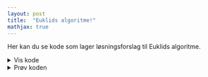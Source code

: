 ```yaml
---
layout: post
title:  "Euklids algoritme!"
mathjax: true
---
```


Her kan du se kode som lager løsningsforslag til Euklids algoritme.

<details>
<summary>Vis kode</summary>

<p>
{% highlight python %}
    import numpy as np

    # Først vil vi ta input x,y,
    # deretter kjøre Euklids algoritme
    # Den skal returnere en matrise med alle liknignene, hvor siste input er gcd(x,y)
    def EM1(x,y):
        r_0 = np.maximum(x,y)  # Vi sorterer
        r_1 = np.minimum(x,y)  # Største tallet av x,y

         ############################################
         ### Algoritmen vil gi oss noe som dette ####
         ####        r_0 = c_1 · r_1  + r_2      ####
         ####        r_1 = c_2 · r_2  + r_3      ####
         #                     .                    #
         #                     .                    #
         #                     .                    #
         #                     .                    #
         ####   r_10 = c_11 · r_11 + gcd(x,y)    ####
         #### hvis algoritmen bruker 10 steg     ####
         ############################################

        # Lager første entry r_0, c_1, r_1, r_2, som tilsvarer første likning
        # merk at r_0 og r_1 er x og y etter sortering.
        c_1 = int(np.floor(r_0/r_1)) # c_1 finner vi ved å dele r_0 på r_1 og runde ned til nærmeste heltall. Dette kan vi gjøre med numpy.floor funksjonen
        # rest etter divisjon kan vi nå finne ved å ta r_0-c_1*r_1
        r_2 = int(r_0-c_1*r_1) # rest etter divisjon får vi ved r_0-c_1r_1
        likninger = [[r_0, c_1, r_1, r_2]] # Nå legger vi alle fire verdiene inn i matrisen vår

        # Vi ønsker nå å skrive
        # r_1 = c_2 · r_2 + r_3
        # r_2 = c_3 · r_3 + r_4 osv
        # Dette ønsker vi å gjøre til restverdien til slutt er gcd(x,y)
        # Vi kan finne alle verdiene på samme måte som over
        # Ettersom vi ønsker å gjøre samme prosedyre gjentatte ganger
        # fram til vi oppnår ønsket resultat, er en while loop naturlig
        # Vi ønsker altså å kjøre prosedyren til siste entry i vår matrise er gcd(x,y).
        while likninger[-1][-1] != np.gcd(x,y): # Første [-1] sier at vi ser på siste likning i likninger, andre [-1] sier at vi ser på siste entry i likningen
            # Vi skal nå skrive a = c · b + r, hvor a er neste siste entry i forrige tuppel.
            a = likninger[-1][-2]
            b = likninger[-1][-1] # b er resten fra forrige liking, altså siste entry i forrige tuppel.
            c = int(np.floor(a/b)) # Vi finner nå c på samme måte som siste
            r = int(a-c*b) # rest etter divisjon kan vi nå finne ved å ta a-c · b
            likninger.append([a,c,b,r]) # Vi har nå alle verdiene til neste likning og vil legge de til matrisen vår
            # Nå har vi nådd slutten, hvis r == gcd(x,y), vil utsagnet være sant, og loopen brytes
            # Hvis r != gcd(x,y), så kjøres den på nytt
        # Nå som loopen er ferdig og vi har funnet resten har vi en matrise som består av alle likningene vi ville fått ved å gjøre algoritmen manuelt
        # Funksjonen skal nå returnere alle likningene
        return likninger

    ### Her ønsker vi å bruke likningene fra EM1 til å finne en løsning på a*x+b*y = 1
    ### Funksjonen Losning skal gjøre dette
    def Losning(a,b):

        print(" ")
        print("Felles faktor er " + str(np.gcd(a,b)) + ".")
        print(" ")
        matrise = EM1(a,b)
        for tuppel in matrise:
            print(str(tuppel[0]) + " = " + str(tuppel[1]) + " · " + str(tuppel[2]) + " + " + str(tuppel[3]))
            print(" ")
        print("Vi reverserer nå prosessen:")
        print(" ")
        print(" ")
        ############################################
        ####  Funksjonen tar inn noe som dette  ####
        ####        r_0 = c_1 · r_1  + r_2      ####
        ####        r_1 = c_2 · r_2  + r_3      ####
        #                     .                    #
        #                     .                    #
        #                     .                    #
        #                     .                    #
        ####      r_9 = c_10 · r_10 + r_11      ####
        ####      r_10 = c_11 · r_11 + 1        ####
        ####      hvis EM1 bruker 10 steg       ####
        ############################################
        ############################################
        ####       Vi begynner fra bunnen       ####
        ####     1 = 1 · r_10 - c_11 · r_11     ####
        ## 1 = - c_11 · r_9 + (1+c_11*c_10)*r_10  ##
        #                     .                    #  Generell plass i reversering
        #                     .                    #  Bruker likningen,
        ####  1 = c · r_(n) + d · r_(n+1)         ####  r_(n-1) = c_n* r_n + r_(n+1) <==> r_(n+1) = r_(n-1) -c_n* r_n
        ####  1 = d* r_(n-1) + (c+d*(-c_n))*r_n    #  til å finne neste del i reversering
        #                     .                    #
        #                     .                    #
        ####            1 = a* x + b* y         ####
        ############################################
        # Vi ser at første likning kommer direkte fra EM1
        # Vi legger inn dette

        reversering = [[matrise[-1][-1], 1 , matrise[-1][0], -matrise[-1][1], matrise[-1][2]]]
        print(str(reversering[-1][0])
                + " = "
                + str(reversering[-1][1])
                + "·"
                + str(reversering[-1][2])
                + plussminus(reversering[-1][3])
                + str(int(reversering[-1][3]/np.sign(reversering[-1][3])))
                # + " + "
                # + str(reversering[-1][3])
                + "·"
                + str(reversering[-1][4])
                )
        # Ved å se på den generelle overgangen i skissen over, ser vi at vi kan generalisere dette
        for i in range(len(matrise)-1): # Antall ganger vi skal kjøre algoritmen
            # Ønsker nå å legge til nye koeffisientene til matrisen, som vi ser over, skal dette være
            # 1 = d · r_(n-1) + (d+c*(-c_n)) · r_n # Vi ser at
            # 1 = gcd(a,b)
            d           = reversering[-1][-2]
            r_nminus1   = matrise[-i-2][0]
            c           = reversering[-1][1]
            c_n         = matrise[-i-2][1]
            r_n         = matrise[-i-1][0]
            # Dette gir
            reversering.append([matrise[-1][-1], d, r_nminus1,  (c+d*(-c_n)) , r_n])
            # Vi printer dette til terminal for å vise utregningene
            print(str(reversering[-1][0])
                    + " = "
                    + str(c)
                    + "·"
                    + str(r_n)
                    + plussminus(d)
                    + str(int(d/np.sign(d)))
                    + "·("
                    + str(r_nminus1)
                    + " - "
                    + str(c_n)
                    + "·"
                    + str(int(r_n))
                    + ")"
                    )
            print(" ")
            print(str(reversering[-1][0])
                    + " = "
                    + str(int(d))
                    + "·"
                    + str(r_nminus1)
                    + plussminus((c+d*(-c_n)))
                    + str(int((c+d*(-c_n))/np.sign((c+d*(-c_n)))))
                    + "·"
                    + str(int(r_n))
                    )
    while True == True:
        a = input("Skriv inn første tall: ") # vi ønsker input fra bruker
        b = input("Skriv inn andre tall: ")
        try:
            Losning(int(a),int(b))
        except ValueError:
            print("Input må være heltall")
        if str(input("Vil du prøve på nytt? y/n: ")) == "n":
            break
{% endhighlight %}
</p>

</details>



<details >
<summary>Prøv koden</summary>


<div background='black'>
<input type='number' id='tall1' placeholder='Skriv inn første tall' value='1027'  /> <br>
<input type='number' id='tall2' placeholder='Skriv inn andre tall'  value='729' /> 
</div>

<button  class='button button5' style="vertical-align:middle" onclick='losning()'> <span> Kjør </span></button>
<div    >
<p id='svar'> </p>
</div>

</details>



<script>
function euklidsfunc(x,y) {
    var r_0 = parseFloat(math.max(Number(x),Number(y)));
    var r_1 = parseFloat(math.min(Number(x),Number(y)));
    var c_1 = parseFloat(math.floor(r_0/r_1));
    var r_2 = parseFloat(r_0-c_1*r_1);
    var likninger = [[r_0, c_1, r_1, r_2]];
    while (likninger[likninger.length -1][likninger[likninger.length -1].length -1] !== math.gcd(Number(x),Number(y))) {
    var a = likninger[likninger.length -1][likninger[likninger.length -1].length -2];
    var b = likninger[likninger.length -1][likninger[likninger.length -1].length -1];
    var c = math.floor(a/b);
    var r = a-c*b;
    likninger.push([a,c,b,r]);
    }
    return likninger ;
  }
</script>
<script>
function losning() {
  var matrise = euklidsfunc(Number(document.getElementById('tall1').value), Number(document.getElementById('tall2').value));
  var losningstekst = "Løsningen er \n \n";
  var i=0;
  for (tuppel of matrise) {
    losningstekst += "\\begin{multline*} " + String(tuppel[0]) + " = " + String(tuppel[1])+ "·" + String(tuppel[2]) + " + " + String(tuppel[3]) + " \\end{multline*} \n \n";
  }
  losningstekst += "\n\n Vi reverserer nå prosessen:";
  var reversering = [
                    [
                    matrise[matrise.length-1][matrise[matrise.length-1].length-1],
                    1,
                    matrise[matrise.length-1][0],
                    -matrise[matrise.length-1][1],
                    matrise[matrise.length-1][2]
                    ]
                    ];
  var lr = reversering[reversering.length-1]
  losningstekst += "\\begin{multline*}"
                    + String(lr[0])
                    + " = "
                    + String(lr[1])
                    + "·"
                    + String(lr[2])
                    + " + "
                    + String(lr[3])
                    + "·"
                    + String(lr[4])
                    + "\\end{multline*}";
  var i = 0
  for (i= 0; i< matrise.length-1; i++) {
      var lr = reversering[reversering.length-1];
      var d = lr[lr.length-2];
      var r_nminus1 = matrise[matrise.length-i-2][0];
      var c = lr[1];
      var c_n = matrise[matrise.length-i-2][1];
      var r_n = matrise[matrise.length-i-1][0];
      reversering.push(
          [matrise[matrise.length-1][matrise[matrise.length-1].length-1],
          d,
          r_nminus1,
          (c+d*(-c_n)),
          r_n
          ]
          );
      losningstekst += "\\begin{multline*}"
                        + String(lr[0])
                        + " = "
                        + String(c)
                        + "·"
                        + String(r_n)
                        + " + "
                        + String(d)
                        + "·("
                        + String(r_nminus1)
                        + " - "
                        + String(c_n)
                        + "·"
                        + String(r_n)
                        + ") \\end{multline*}"
                        + "\n \n"
                        + "\\begin{multline*}"
                        + String(lr[0])
                        + " = "
                        + String(d)
                        + "·"
                        + String(r_nminus1)
                        + " + "
                        + String(reversering[reversering.length -1][reversering[reversering.length-1].length-2])
                        + "·"
                        + String(r_n)
                        + "\\end{multline*}"
                    }
  document.getElementById('svar').innerHTML = losningstekst;
  MathJax.typeset();
}
</script>
